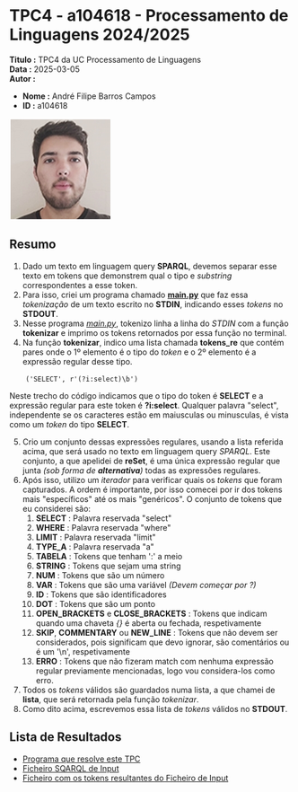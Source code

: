 # TPC4 - a104618 - Processamento de Linguagens 2024/2025

**Titulo :** TPC4 da UC Processamento de Linguagens  
**Data :** 2025-03-05  
**Autor :**  
- **Nome :** André Filipe Barros Campos  
- **ID :** a104618  

![Fotografia do Aluno](../image.png)

## Resumo

1. Dado um texto em linguagem query **SPARQL**, devemos separar esse texto em tokens que demonstrem qual o tipo e _substring_ correspondentes a esse token.  
2. Para isso, criei um programa chamado **[main.py](main.py)** que faz essa _tokenização_ de um texto escrito no **STDIN**, indicando esses _tokens_ no **STDOUT**.  
3. Nesse programa _[main.py](main.py)_, tokenizo linha a linha do _STDIN_ com a função **tokenizar** e imprimo os tokens retornados por essa função no terminal.  
4. Na função **tokenizar**, indico uma lista chamada **tokens_re** que contém pares onde o 1º elemento é o tipo do _token_ e o 2º elemento é a expressão regular desse tipo.  
```
    ('SELECT', r'(?i:select)\b')
```
Neste trecho do código indicamos que o tipo do token é **SELECT** e a expressão regular para este token é **\?i:select**. Qualquer palavra "select", independente se os caracteres estão em maiusculas ou minusculas, é vista como um _token_ do tipo **SELECT**.  

5. Crio um conjunto dessas expressões regulares, usando a lista referida acima, que será usado no texto em linguagem query _SPARQL_. Este conjunto, a que apelidei de **reSet**, é uma única expressão regular que junta _(sob forma de **alternativa**)_ todas as expressões regulares.  
6. Após isso, utilizo um _iterador_ para verificar quais os _tokens_ que foram capturados. A ordem é importante, por isso comecei por ir dos tokens mais "específicos" até os mais "genéricos". O conjunto de tokens que eu considerei são:
    1. **SELECT** : Palavra reservada "select"  
    2. **WHERE** : Palavra reservada "where"  
    3. **LIMIT** : Palavra reservada "limit"  
    4. **TYPE_A** : Palavra reservada "a"  
    5. **TABELA** : Tokens que tenham ':' a meio  
    6. **STRING** : Tokens que sejam uma string  
    7. **NUM** : Tokens que são um número  
    8. **VAR** : Tokens que são uma variável _(Devem começar por \?)_  
    9. **ID** : Tokens que são identificadores  
    10. **DOT** : Tokens que são um ponto  
    11. **OPEN_BRACKETS** e **CLOSE_BRACKETS** : Tokens que indicam quando uma chaveta _{}_ é aberta ou fechada, respetivamente  
    12. **SKIP**, **COMMENTARY** ou **NEW_LINE** : Tokens que não devem ser considerados, pois significam que devo ignorar, são comentários ou é um '\n', respetivamente  
    13. **ERRO** : Tokens que não fizeram match com nenhuma expressão regular previamente mencionadas, logo vou considera-los como erro.  
7. Todos os _tokens_ válidos são guardados numa lista, a que chamei de **lista**, que será retornada pela função _tokenizar_.  
8. Como dito acima, escrevemos essa lista de _tokens_ válidos no **STDOUT**.  

## Lista de Resultados

- [Programa que resolve este TPC](main.py)  
- [Ficheiro SQARQL de Input](input.txt)  
- [Ficheiro com os tokens resultantes do Ficheiro de Input](output.txt)  